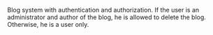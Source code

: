 Blog system with authentication and authorization. If the user is an administrator and author of the blog, he is allowed to delete the blog. Otherwise, he is a user only.
